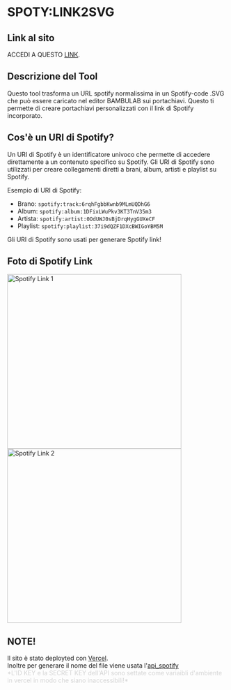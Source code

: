 # SPOTY:LINK2SVG

## Link al sito
ACCEDI A QUESTO [LINK](https://spoty-linkhttp2svg.vercel.app/). 

## Descrizione del Tool

Questo tool trasforma un URL spotify normalissima in un Spotify-code .SVG che può essere caricato nel editor BAMBULAB sui portachiavi. Questo ti permette di creare portachiavi personalizzati con il link di Spotify incorporato.

## Cos'è un URI di Spotify?

Un URI di Spotify è un identificatore univoco che permette di accedere direttamente a un contenuto specifico su Spotify. Gli URI di Spotify sono utilizzati per creare collegamenti diretti a brani, album, artisti e playlist su Spotify.

Esempio di URI di Spotify:
- Brano: `spotify:track:6rqhFgbbKwnb9MLmUQDhG6`
- Album: `spotify:album:1DFixLWuPkv3KT3TnV35m3`
- Artista: `spotify:artist:0OdUWJ0sBjDrqHygGUXeCF`
- Playlist: `spotify:playlist:37i9dQZF1DXcBWIGoYBM5M`

Gli URI di Spotify sono usati per generare Spotify link!

## Foto di Spotify Link

<img src="https://scannables.scdn.co/uri/plain/png/000000/white/1000/spotify%3Atrack%3A1kKccj5wYXTj3gTpUIMoac" alt="Spotify Link 1" width="400"/>
<img src="https://scannables.scdn.co/uri/plain/jpeg/FFFFFF/black/640/spotify:track:4QAVzoQziO6ZobIjZtTFwo" alt="Spotify Link 2" width="400"/>

## NOTE!
Il sito è stato deployted con [Vercel](https://vercel.com/dreamsoldierc404s-projects/spoty-linkhttp2svg).  
Inoltre per generare il nome del file viene usata l'[api_spotify](https://developer.spotify.com/dashboard/dfa218e2b3464f14b66ef04022172359)  
<span style="color:lightgrey">\*L'ID KEY e la SECRET KEY dell'API sono settate come variaibli d'ambiente in vercel in modo che siano inaccessibili!\*</span>
